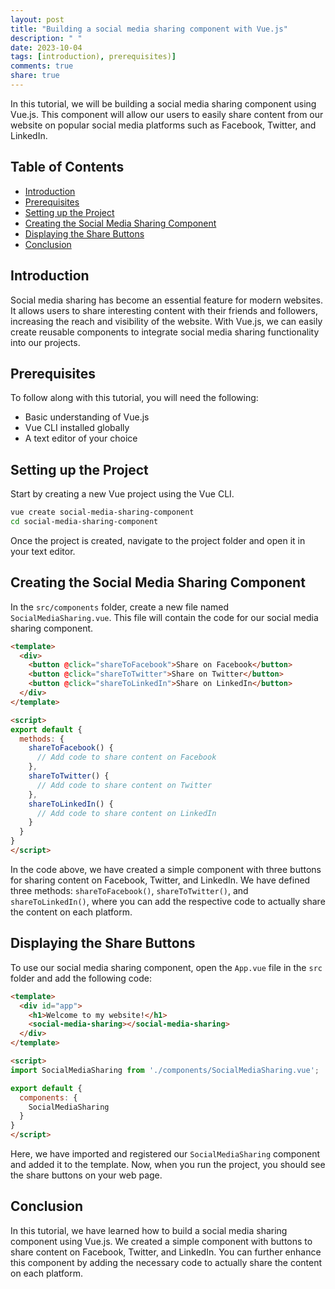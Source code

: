 ```yaml
---
layout: post
title: "Building a social media sharing component with Vue.js"
description: " "
date: 2023-10-04
tags: [introduction), prerequisites)]
comments: true
share: true
---
```


In this tutorial, we will be building a social media sharing component using Vue.js. This component will allow our users to easily share content from our website on popular social media platforms such as Facebook, Twitter, and LinkedIn. 

## Table of Contents
- [Introduction](#introduction)
- [Prerequisites](#prerequisites)
- [Setting up the Project](#setting-up-the-project)
- [Creating the Social Media Sharing Component](#creating-the-social-media-sharing-component)
- [Displaying the Share Buttons](#displaying-the-share-buttons)
- [Conclusion](#conclusion)

## Introduction

Social media sharing has become an essential feature for modern websites. It allows users to share interesting content with their friends and followers, increasing the reach and visibility of the website. With Vue.js, we can easily create reusable components to integrate social media sharing functionality into our projects.

## Prerequisites

To follow along with this tutorial, you will need the following:

- Basic understanding of Vue.js
- Vue CLI installed globally
- A text editor of your choice

## Setting up the Project

Start by creating a new Vue project using the Vue CLI.

```bash
vue create social-media-sharing-component
cd social-media-sharing-component
```

Once the project is created, navigate to the project folder and open it in your text editor.

## Creating the Social Media Sharing Component

In the `src/components` folder, create a new file named `SocialMediaSharing.vue`. This file will contain the code for our social media sharing component.

```html
<template>
  <div>
    <button @click="shareToFacebook">Share on Facebook</button>
    <button @click="shareToTwitter">Share on Twitter</button>
    <button @click="shareToLinkedIn">Share on LinkedIn</button>
  </div>
</template>

<script>
export default {
  methods: {
    shareToFacebook() {
      // Add code to share content on Facebook
    },
    shareToTwitter() {
      // Add code to share content on Twitter
    },
    shareToLinkedIn() {
      // Add code to share content on LinkedIn
    }
  }
}
</script>
```

In the code above, we have created a simple component with three buttons for sharing content on Facebook, Twitter, and LinkedIn. We have defined three methods: `shareToFacebook()`, `shareToTwitter()`, and `shareToLinkedIn()`, where you can add the respective code to actually share the content on each platform.

## Displaying the Share Buttons

To use our social media sharing component, open the `App.vue` file in the `src` folder and add the following code:

```html
<template>
  <div id="app">
    <h1>Welcome to my website!</h1>
    <social-media-sharing></social-media-sharing>
  </div>
</template>

<script>
import SocialMediaSharing from './components/SocialMediaSharing.vue';

export default {
  components: {
    SocialMediaSharing
  }
}
</script>
```

Here, we have imported and registered our `SocialMediaSharing` component and added it to the template. Now, when you run the project, you should see the share buttons on your web page.

## Conclusion

In this tutorial, we have learned how to build a social media sharing component using Vue.js. We created a simple component with buttons to share content on Facebook, Twitter, and LinkedIn. You can further enhance this component by adding the necessary code to actually share the content on each platform.
